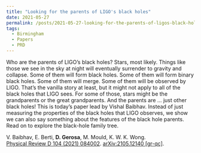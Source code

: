 ```yaml
---
title: "Looking for the parents of LIGO's black holes"
date: 2021-05-27
permalink: /posts/2021-05-27-looking-for-the-parents-of-ligos-black-holes
tags:
  - Birmingham
  - Papers
  - PRD
---
```


Who are the parents of LIGO’s black holes? Stars, most likely. Things like those we see in the sky at night will eventually surrender to gravity and collapse. Some of them will form black holes. Some of them will form binary black holes. Some of them will merge. Some of them will be observed by LIGO. That’s the vanilla story at least, but it might not apply to all of the black holes that LIGO sees. For some of those, stars might be the grandparents or the great grandparents. And the parents are … just other black holes! This is today’s paper lead by Vishal Baibhav. Instead of just measuring the properties of the black holes that LIGO observes, we show we can also say something about the features of the black hole parents. Read on to explore the black-hole family tree.

V. Baibhav, E. Berti, **D. Gerosa**, M. Mould, K. W. K. Wong.\
[Physical Review D 104 (2021) 084002](https://journals.aps.org/prd/abstract/10.1103/PhysRevD.104.084002). [arXiv:2105.12140 [gr-qc]](https://arxiv.org/abs/2105.12140).